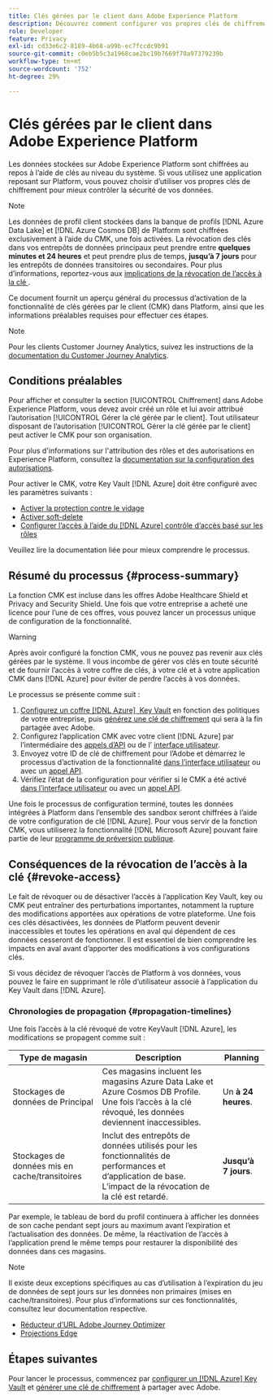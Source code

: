 ```yaml
---
title: Clés gérées par le client dans Adobe Experience Platform
description: Découvrez comment configurer vos propres clés de chiffrement pour les données stockées dans Adobe Experience Platform.
role: Developer
feature: Privacy
exl-id: cd33e6c2-8189-4b68-a99b-ec7fccdc9b91
source-git-commit: c0eb5b5c3a1968cae2bc19b7669f70a97379239b
workflow-type: tm+mt
source-wordcount: '752'
ht-degree: 29%

---
```


# Clés gérées par le client dans Adobe Experience Platform

Les données stockées sur Adobe Experience Platform sont chiffrées au repos à l’aide de clés au niveau du système. Si vous utilisez une application reposant sur Platform, vous pouvez choisir d’utiliser vos propres clés de chiffrement pour mieux contrôler la sécurité de vos données.

>[!NOTE]
>
>Les données de profil client stockées dans la banque de profils [!DNL Azure Data Lake] et [!DNL Azure Cosmos DB] de Platform sont chiffrées exclusivement à l’aide du CMK, une fois activées. La révocation des clés dans vos entrepôts de données principaux peut prendre entre **quelques minutes et 24 heures** et peut prendre plus de temps, **jusqu’à 7 jours** pour les entrepôts de données transitoires ou secondaires. Pour plus d’informations, reportez-vous aux [ implications de la révocation de l’accès à la clé ](#revoke-access).

Ce document fournit un aperçu général du processus d’activation de la fonctionnalité de clés gérées par le client (CMK) dans Platform, ainsi que les informations préalables requises pour effectuer ces étapes.

>[!NOTE]
>
>Pour les clients Customer Journey Analytics, suivez les instructions de la [documentation du Customer Journey Analytics](https://experienceleague.adobe.com/docs/analytics-platform/using/cja-privacy/cmk.html?lang=fr).

## Conditions préalables

Pour afficher et consulter la section [!UICONTROL Chiffrement] dans Adobe Experience Platform, vous devez avoir créé un rôle et lui avoir attribué l’autorisation [!UICONTROL Gérer la clé gérée par le client]. Tout utilisateur disposant de l’autorisation [!UICONTROL Gérer la clé gérée par le client] peut activer le CMK pour son organisation.

Pour plus d&#39;informations sur l&#39;attribution des rôles et des autorisations en Experience Platform, consultez la [documentation sur la configuration des autorisations](https://experienceleague.adobe.com/docs/platform-learn/getting-started-for-data-architects-and-data-engineers/configure-permissions.html).

Pour activer le CMK, votre Key Vault [!DNL Azure] doit être configuré avec les paramètres suivants :

* [Activer la protection contre le vidage](https://learn.microsoft.com/en-us/azure/key-vault/general/soft-delete-overview#purge-protection)
* [Activer soft-delete](https://learn.microsoft.com/en-us/azure/key-vault/general/soft-delete-overview)
* [Configurer l’accès à l’aide du  [!DNL Azure] contrôle d’accès basé sur les rôles](https://learn.microsoft.com/en-us/azure/role-based-access-control/)

Veuillez lire la documentation liée pour mieux comprendre le processus.

## Résumé du processus {#process-summary}

La fonction CMK est incluse dans les offres Adobe Healthcare Shield et Privacy and Security Shield. Une fois que votre entreprise a acheté une licence pour l’une de ces offres, vous pouvez lancer un processus unique de configuration de la fonctionnalité.

>[!WARNING]
>
>Après avoir configuré la fonction CMK, vous ne pouvez pas revenir aux clés gérées par le système. Il vous incombe de gérer vos clés en toute sécurité et de fournir l’accès à votre coffre de clés, à votre clé et à votre application CMK dans [!DNL Azure] pour éviter de perdre l’accès à vos données.

Le processus se présente comme suit :

1. [Configurez un coffre  [!DNL Azure]  Key Vault](./azure-key-vault-config.md) en fonction des politiques de votre entreprise, puis [générez une clé de chiffrement](./azure-key-vault-config.md#generate-a-key) qui sera à la fin partagée avec Adobe.
1. Configurez l’application CMK avec votre client [!DNL Azure] par l’intermédiaire des [appels d’API](./api-set-up.md#register-app) ou de l’ [interface utilisateur](./ui-set-up.md#register-app).
1. Envoyez votre ID de clé de chiffrement pour l’Adobe et démarrez le processus d’activation de la fonctionnalité [ dans l’interface utilisateur](./ui-set-up.md#send-to-adobe) ou avec un [appel API](./api-set-up.md#send-to-adobe).
1. Vérifiez l’état de la configuration pour vérifier si le CMK a été activé [ dans l’interface utilisateur](./ui-set-up.md#check-status) ou avec un [appel API](./api-set-up.md#check-status).

Une fois le processus de configuration terminé, toutes les données intégrées à Platform dans l’ensemble des sandbox seront chiffrées à l’aide de votre configuration de clé [!DNL Azure]. Pour vous servir de la fonction CMK, vous utiliserez la fonctionnalité [!DNL Microsoft Azure] pouvant faire partie de leur [programme de préversion publique](https://azure.microsoft.com/fr-fr/support/legal/preview-supplemental-terms/).

## Conséquences de la révocation de l’accès à la clé {#revoke-access}

Le fait de révoquer ou de désactiver l’accès à l’application Key Vault, key ou CMK peut entraîner des perturbations importantes, notamment la rupture des modifications apportées aux opérations de votre plateforme. Une fois ces clés désactivées, les données de Platform peuvent devenir inaccessibles et toutes les opérations en aval qui dépendent de ces données cesseront de fonctionner. Il est essentiel de bien comprendre les impacts en aval avant d’apporter des modifications à vos configurations clés.

Si vous décidez de révoquer l’accès de Platform à vos données, vous pouvez le faire en supprimant le rôle d’utilisateur associé à l’application du Key Vault dans [!DNL Azure].

### Chronologies de propagation {#propagation-timelines}

Une fois l’accès à la clé révoqué de votre KeyVault [!DNL Azure], les modifications se propagent comme suit :

| **Type de magasin** | **Description** | **Planning** |
|---|---|---|
| Stockages de données de Principal | Ces magasins incluent les magasins Azure Data Lake et Azure Cosmos DB Profile. Une fois l’accès à la clé révoqué, les données deviennent inaccessibles. | Un **à 24 heures**. |
| Stockages de données mis en cache/transitoires | Inclut des entrepôts de données utilisés pour les fonctionnalités de performances et d’application de base. L’impact de la révocation de la clé est retardé. | **Jusqu’à 7 jours**. |

Par exemple, le tableau de bord du profil continuera à afficher les données de son cache pendant sept jours au maximum avant l’expiration et l’actualisation des données. De même, la réactivation de l’accès à l’application prend le même temps pour restaurer la disponibilité des données dans ces magasins.

>[!NOTE]
>
>Il existe deux exceptions spécifiques au cas d’utilisation à l’expiration du jeu de données de sept jours sur les données non primaires (mises en cache/transitoires). Pour plus d’informations sur ces fonctionnalités, consultez leur documentation respective.<ul><li>[Réducteur d’URL Adobe Journey Optimizer](https://experienceleague.adobe.com/docs/journey-optimizer/using/sms/sms-configuration.html?lang=fr#message-preset-sms)</li><li>[Projections Edge](https://experienceleague.adobe.com/docs/experience-platform/profile/home.html#edge-projections)</li></ul>

## Étapes suivantes

Pour lancer le processus, commencez par [configurer un [!DNL Azure] Key Vault](./azure-key-vault-config.md) et [générer une clé de chiffrement](./azure-key-vault-config.md#generate-a-key) à partager avec Adobe.
